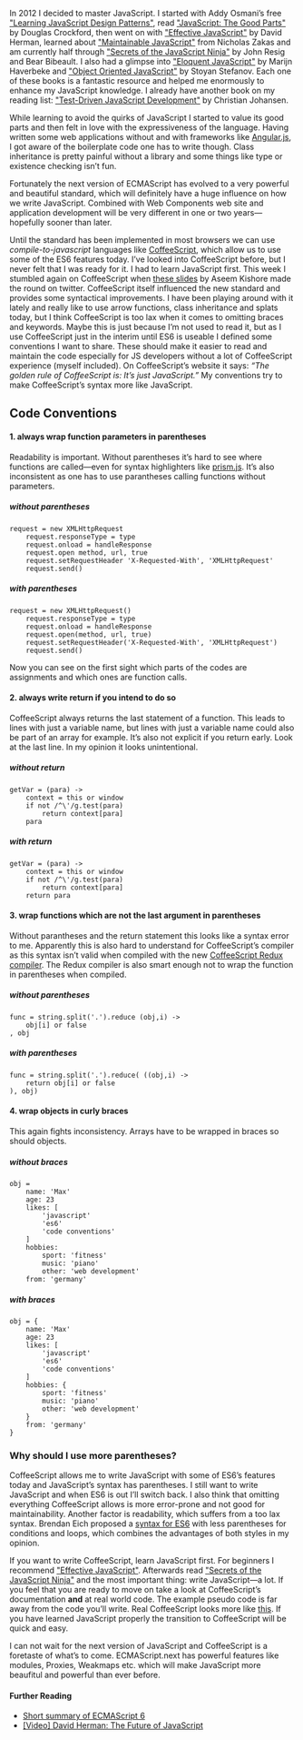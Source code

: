 In 2012 I decided to master JavaScript. I started with Addy Osmani’s free ["Learning JavaScript Design Patterns"](http://addyosmani.com/resources/essentialjsdesignpatterns/book/), read ["JavaScript: The Good Parts"](http://shop.oreilly.com/product/9780596517748.do) by Douglas Crockford, then went on with ["Effective JavaScript"](http://effectivejs.com) by David Herman, learned about ["Maintainable JavaScript"](http://shop.oreilly.com/product/0636920025245.do) from Nicholas Zakas and am currently half through ["Secrets of the JavaScript Ninja"](http://jsninja.com/) by John Resig and Bear Bibeault. I also had a glimpse into ["Eloquent JavaScript"](http://eloquentjavascript.net/) by Marijn Haverbeke and ["Object Oriented JavaScript"](http://www.packtpub.com/object-oriented-javascript/book) by Stoyan Stefanov. Each one of these books is a fantastic resource and helped me enormously to enhance my JavaScript knowledge. I already have another book on my reading list: ["Test-Driven JavaScript Development"](http://tddjs.com/) by Christian Johansen.

While learning to avoid the quirks of JavaScript I started to value its good parts and then felt in love with the expressiveness of the language. Having written some web applications without and with frameworks like [Angular.js](http://angularjs.org), I got aware of the boilerplate code one has to write though. Class inheritance is pretty painful without a library and some things like type or existence checking isn’t fun.

Fortunately the next version of ECMAScript has evolved to a very powerful and beautiful standard, which will definitely have a huge influence on how we write JavaScript. Combined with Web Components web site and application development will be very different in one or two years—hopefully sooner than later.

Until the standard has been implemented in most browsers we can use _compile-to-javascript_ languages like [CoffeeScript](http://coffeescript.org/), which allow us to use some of the ES6 features today. I’ve looked into CoffeeScript before, but I never felt that I was ready for it. I had to learn JavaScript first. This week I stumbled again on CoffeeScript when [these slides](http://aseemk.com/talks/intro-to-coffeescript) by Aseem Kishore made the round on twitter. CoffeeScript itself influenced the new standard and provides some syntactical improvements. I have been playing around with it lately and really like to use arrow functions, class inheritance and splats today, but I think CoffeeScript is too lax when it comes to omitting braces and keywords. Maybe this is just because I’m not used to read it, but as I use CoffeeScript just in the interim until ES6 is useable I defined some conventions I want to share. These should make it easier to read and maintain the code especially for JS developers without a lot of CoffeeScript experience (myself included). On CoffeeScript’s website it says: _“The golden rule of CoffeeScript is: It’s just JavaScript.”_ My conventions try to make CoffeeScript’s syntax more like JavaScript.

## Code Conventions

#### 1. always wrap function parameters in parentheses

Readability is important. Without parentheses it’s hard to see where functions are called—even for syntax highlighters like [prism.js](http://prismjs.com/). It’s also inconsistent as one has to use parantheses calling functions without parameters.

##### without parentheses

<pre class="language-coffeescript"><code>request = new XMLHttpRequest
    request.responseType = type
    request.onload = handleResponse
    request.open method, url, true
    request.setRequestHeader 'X-Requested-With', 'XMLHttpRequest'
    request.send()</code></pre>

##### with parentheses

<pre class="language-coffeescript"><code>request = new XMLHttpRequest()
    request.responseType = type
    request.onload = handleResponse
    request.open(method, url, true)
    request.setRequestHeader('X-Requested-With', 'XMLHttpRequest')
    request.send()</code></pre>

Now you can see on the first sight which parts of the codes are assignments and which ones are function calls.

#### 2. always write return if you intend to do so

CoffeeScript always returns the last statement of a function. This leads to lines with just a variable name, but lines with just a variable name could also be part of an array for example. It’s also not explicit if you return early. Look at the last line. In my opinion it looks unintentional.

##### without return

<pre class="language-coffeescript"><code>getVar = (para) ->
    context = this or window
    if not /^\'/g.test(para)
        return context[para]
    para</code></pre>

##### with return

<pre class="language-coffeescript"><code>getVar = (para) ->
    context = this or window
    if not /^\'/g.test(para)
        return context[para]
    return para</code></pre>

#### 3. wrap functions which are not the last argument in parentheses

Without parantheses and the return statement this looks like a syntax error to me. Apparently this is also hard to understand for CoffeeScript’s compiler as this syntax isn’t valid when compiled with the new [CoffeeScript Redux compiler](http://michaelficarra.github.io/CoffeeScriptRedux/). The Redux compiler is also smart enough not to wrap the function in parentheses when compiled.

##### without parentheses

<pre class="language-coffeescript"><code>func = string.split('.').reduce (obj,i) ->
    obj[i] or false
, obj</code></pre>


##### with parentheses

<pre class="language-coffeescript"><code>func = string.split('.').reduce( ((obj,i) ->
    return obj[i] or false
), obj)</code></pre>


#### 4. wrap objects in curly braces

This again fights inconsistency. Arrays have to be wrapped in braces so should objects.

##### without braces

<pre class="language-coffeescript"><code>obj =
    name: 'Max'
    age: 23
    likes: [
        'javascript'
        'es6'
        'code conventions'
    ]
    hobbies:
        sport: 'fitness'
        music: 'piano'
        other: 'web development'
    from: 'germany'</code></pre>


##### with braces

<pre class="language-coffeescript"><code>obj = {
    name: 'Max'
    age: 23
    likes: [
        'javascript'
        'es6'
        'code conventions'
    ]
    hobbies: {
        sport: 'fitness'
        music: 'piano'
        other: 'web development'
    }
    from: 'germany'
}</code></pre>

### Why should I use more parentheses?

CoffeeScript allows me to write JavaScript with some of ES6’s features today and JavaScript’s syntax has parentheses. I still want to write JavaScript and when ES6 is out I’ll switch back. I also think that omitting everything CoffeeScript allows is more error-prone and not good for maintainability. Another factor is readability, which suffers from a too lax syntax. Brendan Eich proposed a [syntax for ES6](http://brendaneich.com/2010/11/paren-free/) with less parentheses for conditions and loops, which combines the advantages of both styles in my opinion.

If you want to write CoffeeScript, learn JavaScript first. For beginners I recommend ["Effective JavaScript"](http://addyosmani.com/resources/essentialjsdesignpatterns/book/). Afterwards read ["Secrets of the JavaScript Ninja"](http://jsninja.com/) and the most important thing: write JavaScript—a lot. If you feel that you are ready to move on take a look at CoffeeScript’s documentation __and__ at real world code. The example pseudo code is far away from the code you’ll write. Real CoffeeScript looks more like [this](https://github.com/heelhook/chardin.js/blob/master/chardinjs.coffee). If you have learned JavaScript properly the transition to CoffeeScript will be quick and easy.

I can not wait for the next version of JavaScript and CoffeeScript is a foretaste of what’s to come. ECMAScript.next has powerful features like modules, Proxies, Weakmaps etc. which will make JavaScript more beaufitul and powerful than ever before.

#### Further Reading

- [Short summary of ECMAScript 6](http://espadrine.github.io/New-In-A-Spec/es6/)
- [[Video] David Herman: The Future of JavaScript](http://www.youtube.com/watch?v=u4IdoBU1uKE)
